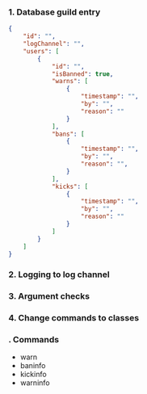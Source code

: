 ### 1. Database guild entry
```json
{
    "id": "",
    "logChannel": "",
    "users": [
        {
            "id": "",
            "isBanned": true,
            "warns": [
                {
                    "timestamp": "",
                    "by": "",
                    "reason": ""
                }
            ],
            "bans": [
                {
                    "timestamp": "",
                    "by": "",
                    "reason": "",
                }
            ],
            "kicks": [
                {
                    "timestamp": "",
                    "by": "",
                    "reason": ""
                }
            ]
        }
    ]
}
```

### 2. Logging to log channel

### 3. Argument checks

### 4. Change commands to classes

### . Commands
- warn
- baninfo
- kickinfo
- warninfo
